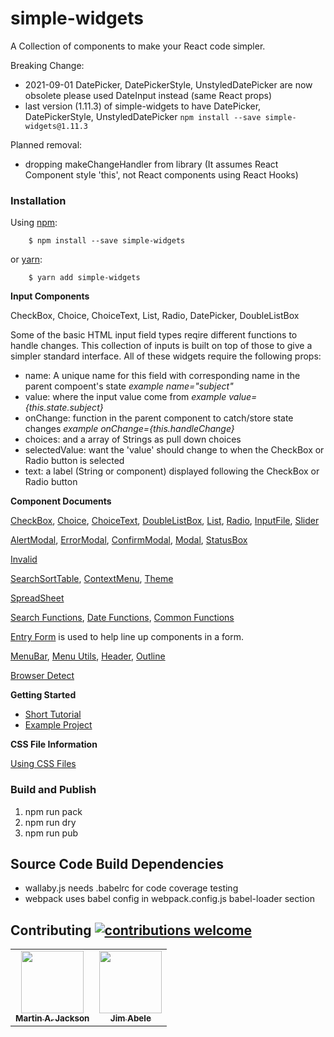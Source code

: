 # simple-widgets

A Collection of components to make your React code simpler.

Breaking Change:
- 2021-09-01   DatePicker, DatePickerStyle, UnstyledDatePicker are now obsolete  please used DateInput instead (same React props)
- last version (1.11.3) of simple-widgets to have DatePicker, DatePickerStyle, UnstyledDatePicker `npm install --save simple-widgets@1.11.3`

Planned removal:
- dropping makeChangeHandler from library (It assumes React Component style 'this', not React components using React Hooks)

### Installation

Using [npm](https://www.npmjs.com/):
```
    $ npm install --save simple-widgets
```
   or [yarn](https://yarnpkg.com/en/docs/migrating-from-npm):
```
    $ yarn add simple-widgets
```


__**Input Components**__

CheckBox, Choice, ChoiceText, List, Radio, DatePicker, DoubleListBox

Some of the basic HTML input field types reqire different functions to handle changes.
This collection of inputs is built on top of those to give a simpler standard interface.
All of these widgets require the following props:

- name: A unique name for this field with corresponding name in the parent compoent's state _example name="subject"_
- value: where the input value come from  _example value={this.state.subject}_
- onChange: function in the parent component to catch/store state changes _example onChange={this.handleChange}_
- choices: and a array of Strings as pull down choices
- selectedValue: want the 'value' should change to when the CheckBox or Radio button is selected
- text: a label (String or component) displayed following the CheckBox or Radio button


__**Component Documents**__

[CheckBox](docs/CheckBox-Example.md), [Choice](docs/Choice-Example.md), [ChoiceText](docs/ChoiceText.md), [DoubleListBox](docs/DoubleListBox.md),  [List](docs/List.md), [Radio](docs/Radio-Example.md), [InputFile](docs/InputFile.md), [Slider](docs/Slider.md)

[AlertModal](docs/AlertModal.md), [ErrorModal](docs/ErrorModal.md), [ConfirmModal](docs/ConfirmModal.md), [Modal](docs/Modal.md), [StatusBox](docs/StatusBox.md)

[Invalid](docs/Invalid.md)

[SearchSortTable](docs/SearchSortTable.md), [ContextMenu](docs/ContextMenu.md), [Theme](docs/Theme.md)

[SpreadSheet](docs/SpreadSheet.md)

[Search Functions](docs/SearchFunct.md), [Date Functions](docs/DateFunct.md), [Common Functions](docs/Common.md)

[Entry Form](docs/EntryForm.md) is used to help line up components in a form.

[MenuBar](docs/MenuBar.md), [Menu Utils](docs/MenuUtils.md), [Header](docs/Header.md), [Outline](docs/Outline.md)

[Browser Detect](docs/BrowserDetect.md)

__**Getting Started**__
- [Short Tutorial](GettingStarted.md)
- [Example Project](https://github.com/martinjackson/simple-widgets-sample)

__**CSS File Information**__

[Using CSS Files](docs/UsingCSS.md)

### Build and Publish

1. npm run pack
2. npm run dry
3. npm run pub

## Source Code Build Dependencies

- wallaby.js needs .babelrc for code coverage testing
- webpack uses babel config in webpack.config.js babel-loader section

## Contributing [![contributions welcome](https://img.shields.io/badge/contributions-welcome-brightgreen.svg?style=flat)](https://github.com/martinjackson/simple-widgets/issues)

<table>
<tbody>
<tr>
<td align="center">
<a href="https://streamof.info"><img src="https://avatars0.githubusercontent.com/u/7481?s=460&v=4" width="100px;"/><br /><sub><b>Martin A. Jackson</b></sub></a>
</td>
<td align="center">
<a href="https://github.com/jimabele"><img src="https://avatars1.githubusercontent.com/u/73892263?s=460&amp;u=fb1dc1c6a877bbe87db054f5570c12a6c77d627f&amp;v=4" width="100px;"/><br /><sub><b>Jim Abele</b></sub></a>
</td>
</tbody>
</table>
